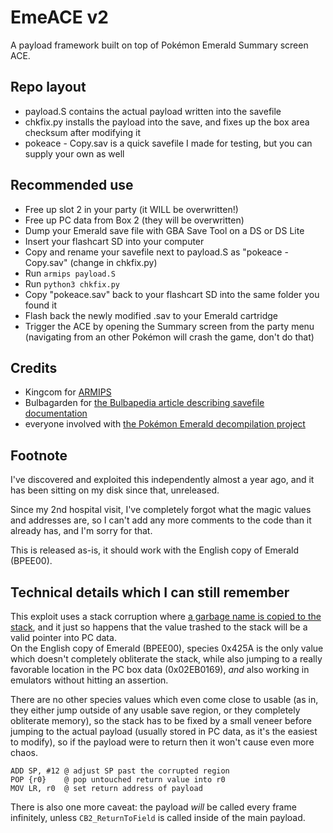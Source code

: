 # EmeACE v2

A payload framework built on top of Pokémon Emerald Summary screen ACE.

## Repo layout

- payload.S contains the actual payload written into the savefile
- chkfix.py installs the payload into the save, and fixes up the box area checksum after modifying it
- pokeace - Copy.sav is a quick savefile I made for testing, but you can supply your own as well

## Recommended use

- Free up slot 2 in your party (it WILL be overwritten!)
- Free up PC data from Box 2 (they will be overwritten)
- Dump your Emerald save file with GBA Save Tool on a DS or DS Lite
- Insert your flashcart SD into your computer
- Copy and rename your savefile next to payload.S as "pokeace - Copy.sav" (change in chkfix.py)
- Run `armips payload.S`
- Run `python3 chkfix.py`
- Copy "pokeace.sav" back to your flashcart SD into the same folder you found it
- Flash back the newly modified .sav to your Emerald cartridge
- Trigger the ACE by opening the Summary screen from the party menu (navigating from an other Pokémon will crash the game, don't do that)

## Credits

- Kingcom for [ARMIPS](https://github.com/Kingcom/armips)
- Bulbagarden for [the Bulbapedia article describing savefile documentation](https://bulbapedia.bulbagarden.net/wiki/Save_data_structure_(Generation_III))
- everyone involved with [the Pokémon Emerald decompilation project](https://github.com/pret/pokeemerald)

## Footnote

I've discovered and exploited this independently almost a year ago, and it has been sitting on my disk since that, unreleased.

Since my 2nd hospital visit, I've completely forgot what the magic values and addresses are, so I can't add any more comments to the code than it already has, and I'm sorry for that.

This is released as-is, it should work with the English copy of Emerald (BPEE00).

## Technical details which I can still remember

This exploit uses a stack corruption where [a garbage name is copied to the stack](https://github.com/pret/pokeemerald/blob/8822264130ec2a95b52ef450ee9db127f93bb777/src/pokemon_summary_screen.c#L2759), and it just so happens that the value trashed to the stack will be a valid pointer into PC data.  
On the English copy of Emerald (BPEE00), species 0x425A is the only value which doesn't completely obliterate the stack, while also jumping to a really favorable location in the PC box data (0x02EB0169), *and* also working in emulators without hitting an assertion.

There are no other species values which even come close to usable (as in, they either jump outside of any usable save region, or they completely obliterate memory), so the stack has to be fixed by a small veneer before jumping to the actual payload (usually stored in PC data, as it's the easiest to modify), so if the payload were to return then it won't cause even more chaos.

```ARM
ADD SP, #12 @ adjust SP past the corrupted region
POP {r0}    @ pop untouched return value into r0
MOV LR, r0  @ set return address of payload
```

There is also one more caveat: the payload *will* be called every frame infinitely, unless `CB2_ReturnToField` is called inside of the main payload.

